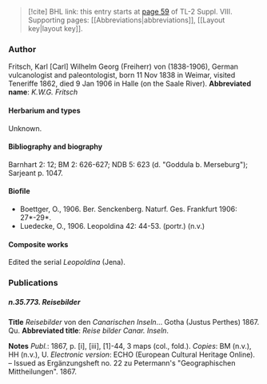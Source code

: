> [!cite] BHL link: this entry starts at [page 59](https://www.biodiversitylibrary.org/page/33258499) of TL-2 Suppl. VIII.
> Supporting pages: [[Abbreviations|abbreviations]], [[Layout key|layout key]].

### Author

Fritsch, Karl \[Carl\] Wilhelm Georg (Freiherr) von (1838-1906), German vulcanologist and paleontologist, born 11 Nov 1838 in Weimar, visited Teneriffe 1862, died 9 Jan 1906 in Halle (on the Saale River). 
**Abbreviated name**: *K.W.G. Fritsch*

#### Herbarium and types

Unknown.

#### Bibliography and biography

Barnhart 2: 12; BM 2: 626-627; NDB 5: 623 (d. "Goddula b. Merseburg"); Sarjeant p. 1047.

#### Biofile

- Boettger, O., 1906. Ber. Senckenberg. Naturf. Ges. Frankfurt 1906: 27\*-29\*.
- Luedecke, O., 1906. Leopoldina 42: 44-53. (portr.) (n.v.)

#### Composite works

Edited the serial *Leopoldina* (Jena).

### Publications

##### n.35.773. Reisebilder

**Title**
*Reisebilder* von den *Canarischen Inseln*... Gotha (Justus Perthes) 1867. Qu.
**Abbreviated title**: *Reise bilder Canar. Inseln*.

**Notes**
*Publ.*: 1867, p. \[i\], \[iii\], \[1\]-44, 3 maps (col., fold.). *Copies*: BM (n.v.), HH (n.v.), U. *Electronic version*: ECHO (European Cultural Heritage Online). – Issued as Ergänzungsheft no. 22 zu Petermann's "Geographischen Mittheilungen". 1867.

